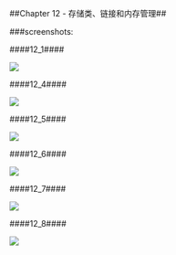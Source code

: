 ##Chapter 12 - 存储类、链接和内存管理##

###screenshots:

####12_1####

![](https://github.com/PytLab/C-Primer-Plus/blob/master/ch12/screenshots/12_1_out.gif)

####12_4####

![](https://github.com/PytLab/C-Primer-Plus/blob/master/ch12/screenshots/12_4_out.gif)

####12_5####

![](https://github.com/PytLab/C-Primer-Plus/blob/master/ch12/screenshots/12_5_out.gif)

####12_6####

![](https://github.com/PytLab/C-Primer-Plus/blob/master/ch12/screenshots/12_6_out.gif)

####12_7####

![](https://github.com/PytLab/C-Primer-Plus/blob/master/ch12/screenshots/12_7_out.gif)

####12_8####

![](https://github.com/PytLab/C-Primer-Plus/blob/master/ch12/screenshots/12_8_out.gif)
